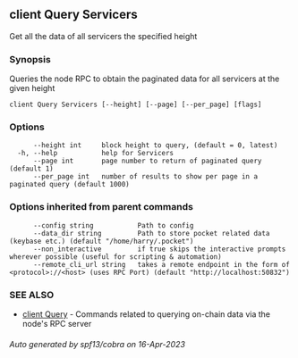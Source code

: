 ## client Query Servicers

Get all the data of all servicers the specified height

### Synopsis

Queries the node RPC to obtain the paginated data for all servicers at the given height

```
client Query Servicers [--height] [--page] [--per_page] [flags]
```

### Options

```
      --height int     block height to query, (default = 0, latest)
  -h, --help           help for Servicers
      --page int       page number to return of paginated query (default 1)
      --per_page int   number of results to show per page in a paginated query (default 1000)
```

### Options inherited from parent commands

```
      --config string           Path to config
      --data_dir string         Path to store pocket related data (keybase etc.) (default "/home/harry/.pocket")
      --non_interactive         if true skips the interactive prompts wherever possible (useful for scripting & automation)
      --remote_cli_url string   takes a remote endpoint in the form of <protocol>://<host> (uses RPC Port) (default "http://localhost:50832")
```

### SEE ALSO

* [client Query](client_Query.md)	 - Commands related to querying on-chain data via the node's RPC server

###### Auto generated by spf13/cobra on 16-Apr-2023
